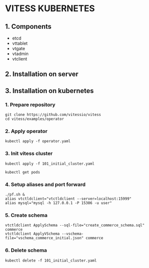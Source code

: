 # VITESS KUBERNETES

## 1. Components
* etcd
* vttablet
* vtgate
* vtadmin
* vtclient

## 2. Installation on server


## 3. Installation on kubernetes
### 1. Prepare repository
```
git clone https://github.com/vitessio/vitess
cd vitess/examples/operator
```
### 2. Apply operator
```
kubectl apply -f operator.yaml
```
### 3. Init vitess cluster
```
kubectl apply -f 101_initial_cluster.yaml
```
```
kubectl get pods
```
### 4. Setup aliases and port forward
```
./pf.sh &
alias vtctldclient="vtctldclient --server=localhost:15999"
alias mysql="mysql -h 127.0.0.1 -P 15306 -u user"
```
### 5. Create schema
```
vtctldclient ApplySchema --sql-file="create_commerce_schema.sql" commerce
vtctldclient ApplyVSchema --vschema-file="vschema_commerce_initial.json" commerce
```
### 6. Delete schema
```
kubectl delete -f 101_initial_cluster.yaml
```
